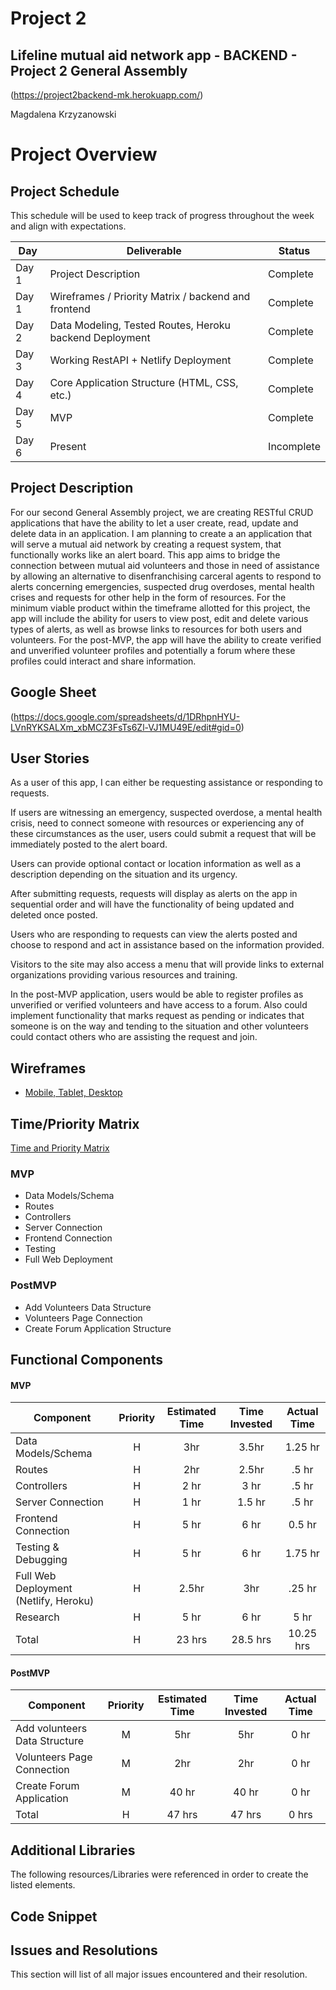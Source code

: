 

# Project 2

## Lifeline mutual aid network app - BACKEND - Project 2 General Assembly

(https://project2backend-mk.herokuapp.com/)

Magdalena Krzyzanowski

# Project Overview

## Project Schedule

This schedule will be used to keep track of progress throughout the week and align with expectations.  

|  Day | Deliverable | Status
|---|---| ---|
|Day 1| Project Description | Complete
|Day 1| Wireframes / Priority Matrix / backend and frontend | Complete
|Day 2| Data Modeling, Tested Routes, Heroku backend Deployment | Complete
|Day 3| Working RestAPI + Netlify Deployment| Complete
|Day 4| Core Application Structure (HTML, CSS, etc.)| Complete
|Day 5| MVP | Complete
|Day 6| Present | Incomplete


## Project Description

For our second General Assembly project, we are creating RESTful CRUD applications that have the ability to let a user create, read, update and delete data in an application. I am planning to create a an application that will serve a mutual aid network by creating a request system, that functionally works like an alert board. This app aims to bridge the connection between mutual aid volunteers and those in need of assistance by allowing an alternative to disenfranchising carceral agents to respond to alerts concerning emergencies, suspected drug overdoses, mental health crises and requests for other help in the form of resources. For the minimum viable product within the timeframe allotted for this project, the app will include the ability for users to view post, edit and delete various types of alerts, as well as browse links to resources for both users and volunteers. For the post-MVP, the app will have the ability to create verified and unverified volunteer profiles and potentially a forum where these profiles could interact and share information. 

## Google Sheet

(https://docs.google.com/spreadsheets/d/1DRhpnHYU-LVnRYKSALXm_xbMCZ3FsTs6Zl-VJ1MU49E/edit#gid=0) 


## User Stories

As a user of this app, I can either be requesting assistance or responding to requests. 

If users are witnessing an emergency, suspected overdose, a mental health crisis, need to connect someone with resources or experiencing any of these circumstances as the user, users could submit a request that will be immediately posted to the alert board. 

Users can provide optional contact or location information as well as a description depending on the situation and its urgency. 

After submitting requests, requests will display as alerts on the app in sequential order and will have the functionality of being updated and deleted once posted. 

Users who are responding to requests can view the alerts posted and choose to respond and act in assistance based on the information provided.

Visitors to the site may also access a menu that will provide links to external organizations providing various resources and training.

In the post-MVP application, users would be able to register profiles as unverified or verified volunteers and have access to a forum. Also could implement functionality that marks request as pending or indicates that someone is on the way and tending to the situation and other volunteers could contact others who are assisting the request and join.



## Wireframes

- [Mobile, Tablet, Desktop](https://res.cloudinary.com/dinqukx6a/image/upload/v1596217007/Project%202/Wireframes/WIREFRAMES_qcnzja.jpg)


## Time/Priority Matrix 

[Time and Priority Matrix](https://res.cloudinary.com/dinqukx6a/image/upload/v1596217042/Project%202/TPM/TPM-BACKEND_f4noim.jpg)



### MVP

- Data Models/Schema
- Routes
- Controllers
- Server Connection
- Frontend Connection
- Testing
- Full Web Deployment


### PostMVP 

- Add Volunteers Data Structure
- Volunteers Page Connection
- Create Forum Application Structure


## Functional Components

#### MVP
| Component | Priority | Estimated Time | Time Invested | Actual Time |
| --- | :---: |  :---: | :---: | :---: |
| Data Models/Schema | H | 3hr | 3.5hr | 1.25 hr |
| Routes | H | 2hr | 2.5hr | .5 hr |
| Controllers | H | 2 hr | 3 hr | .5 hr |
| Server Connection | H | 1 hr | 1.5 hr | .5 hr |
| Frontend Connection | H | 5 hr | 6 hr | 0.5 hr |
| Testing & Debugging | H | 5 hr | 6 hr | 1.75 hr |
| Full Web Deployment (Netlify, Heroku) | H | 2.5hr | 3hr | .25 hr |
| Research | H | 5 hr | 6 hr | 5 hr |
| Total | H | 23 hrs| 28.5 hrs | 10.25 hrs |

#### PostMVP
| Component | Priority | Estimated Time | Time Invested | Actual Time |
| --- | :---: |  :---: | :---: | :---: |
| Add volunteers Data Structure | M | 5hr | 5hr | 0 hr|
| Volunteers Page Connection | M | 2hr | 2hr | 0 hr|
| Create Forum Application | M | 40 hr | 40 hr | 0 hr|
| Total | H | 47 hrs| 47 hrs | 0 hrs |

## Additional Libraries
The following resources/Libraries were referenced in order to create the listed elements.


## Code Snippet


## Issues and Resolutions

 This section will list of all major issues encountered and their resolution.
